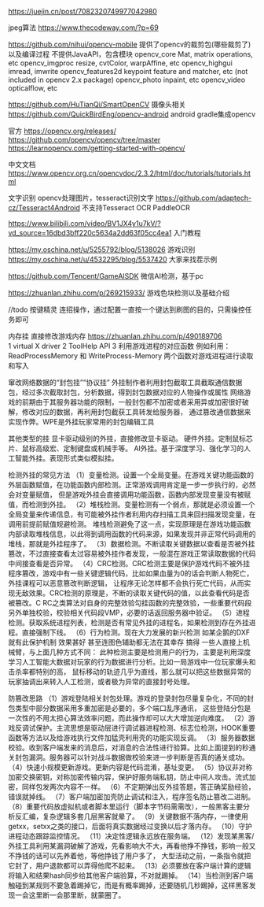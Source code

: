 https://juejin.cn/post/7082320749977042980

jpeg算法
https://www.thecodeway.com/?p=69

https://github.com/nihui/opencv-mobile  提供了opencv的裁剪包(哪些裁剪了)以及编译过程
不提供JavaAPI，包含模块
opencv_core	Mat, matrix operations, etc
opencv_imgproc	resize, cvtColor, warpAffine, etc
opencv_highgui	imread, imwrite
opencv_features2d	keypoint feature and matcher, etc (not included in opencv 2.x package)
opencv_photo	inpaint, etc
opencv_video	opticalflow, etc


https://github.com/HuTianQi/SmartOpenCV  摄像头相关
https://github.com/QuickBirdEng/opencv-android  android gradle集成opencv

官方
https://opencv.org/releases/
https://github.com/opencv/opencv/tree/master
https://learnopencv.com/getting-started-with-opencv/

中文文档
https://www.opencv.org.cn/opencvdoc/2.3.2/html/doc/tutorials/tutorials.html


文字识别  opencv处理图片，tesseract识别文字 
https://github.com/adaptech-cz/Tesseract4Android   不支持Tesseract OCR
PaddleOCR


https://www.bilibili.com/video/BV1JX4y1u7kV/?vd_source=16dbd3bff220c5634a2dd63f05cc4ea1 入门教程



https://my.oschina.net/u/5255792/blog/5138026
游戏识别
https://my.oschina.net/u/4532295/blog/5537420 大家来找茬示例


https://github.com/Tencent/GameAISDK   微信AI检测，基于pc

https://zhuanlan.zhihu.com/p/269215933/ 游戏色块检测以及基础介绍


//todo
按键精灵    连招操作，通过配置一直按一个键达到刷图的目的，只需操控任务即可

内存挂  直接修改游戏内存 https://zhuanlan.zhihu.com/p/490189706  
1  virtual X driver
2 ToolHelp API
3 利用游戏进程的对应函数  例如利用：ReadProcessMemory 和 WriteProcess-Memory 两个函数对游戏进程进行读取和写入

窜改网络数据的“封包挂”“协议挂”
外挂制作者利用封包截取工具截取通信数据包，经过多次截取封包，分析数据，得到封包数据对应的人物操作或属性
网络游戏的前期由于其服务器功能的限制，一般封包都不加密或者采用异或加密很好破解，修改对应的数据，再利用封包截获工具转发给服务器，
  通过篡改通信数据来实现作弊。WPE是外挂玩家常用的封包编辑工具

其他类型的挂
显卡驱动级别的外挂，直接修改显卡驱动。
硬件外挂。定制鼠标芯片、鼠标高级宏、定制键盘或机械手等。
AI外挂。基于深度学习、强化学习的人工智能外挂。表现形式类似模拟挂。

检测外挂的常见方法
（1）变量检测。设置一个全局变量。在游戏关键功能函数的外层函数赋值，在功能函数内部检测。正常游戏调用肯定是一步一步执行的，必然会对变量赋值，
但是游戏外挂会直接调用功能函数，函数内部发现变量没有被赋值，而检测到外挂。
（2）堆栈检测。变量检测有一个弱点，那就是必须设置一个全局变量来传递信息，有可能被外挂作者利用内存扫描工具来回扫描发现变量，在调用前提前赋值规避检测。
堆栈检测避免了这一点，实现原理是在游戏功能函数内部读取堆栈信息，以此得到调用函数的代码来源，如果发现并非正常代码调用的堆栈，那就是外挂程序了。
（3）数据检测。不断读取关键数据以查看是否被外挂篡改，不过直接查看太过容易被外挂作者发现，一般混在游戏正常读取数据的代码中间接查看是否异常。
（4）CRC检测。CRC检测主要是保护游戏代码不被外挂程序篡改，游戏中有一些关键逻辑代码，比如如果血量为0的话会判断人物死亡，外挂课程可以恶意篡改判断逻辑，
让程序无论怎样都不会执行死亡代码，从而实现无敌效果。CRC检测的原理是，不断的读取关键代码的值，以此查看代码是否被篡改。C
RC之类算法对自身的完整效验勾挂函数的完整效验，一些重要代码段另外单独校验，校验相关代码段VMP，必要的话返回服务器中验证。
（5）进程检测。获取系统进程列表，检测是否有常见外挂的进程名，如果检测到存在外挂进程。直接强制下线。
（6）行为检测。现在大力发展的新兴检测 如某企鹅的DXF就有此保护机制 效果甚好 甚至连图色辅助都无法在其幸存 搞得 一些人直接上机械臂，与上面几种方式不同：
此种检测主要是检测用户的行为，主要是利用深度学习人工智能大数据对玩家的行为数据进行分析。比如一局游戏中一位玩家爆头和击杀率都特别的高，
鼠标移动的轨迹几乎为直线，那么就可以把这些数据异常的玩家抽调出来转入人工检测，或者极为异常的直接封号处理。

防篡改思路
（1）游戏登陆相关封包处理。游戏的登录封包尽量复杂化，不同的封包类型中部分数据采用多重加密是必要的，多个端口乱序通讯，
这些登陆分包是一次性的不用太担心算法效率问题，而此操作却可以大大增加逆向难度。
（2）游戏反调试保护。主流思想是驱动层进行调试器进程检测、标志位检测，HOOK重要函数等方法以及给游戏执行文件加猛壳利用壳的功能实现反调。
（3）服务器数据校验。收到客户端发来的消息后，对消息的合法性进行验算。比如上面提到的秒通关封包漏洞。服务器可以针对战斗数据做校验来进一步判断是否真的通关成功。
（4）快速小规模更新游戏。更新内容是代码混淆，基址变更。
（5）协议非对称加密交换密钥，对称加密传输内容，保护好服务端私钥，防止中间人攻击。流式加密，同样包发两次内容不一样。
（6）不定期弹出反外挂答题，答正确奖励经验，错误就掉线。
（7）客户端加密加壳防止调试和注入，程序签名防止篡改二进制。
（8）重要代码放虚拟机或者脚本里运行（脚本字节码需需改），一般黑客主要分析反汇编，复杂逻辑多套几层黑客就晕了。
（9）关键数据不落内存，一律使用getxx，setxx之类的接口，后面将真实数据经过变换以后才落内存。
（10）守护进程动态跟踪监控情况。
（11）决定性逻辑永远放在服务端。
（12）发现某黑客/外挂工具利用某漏洞破解了游戏，先看影响大不大，再看他挣不挣钱，影响一般又不挣钱的话可以先养着他，等他挣钱了用户多了，
大型活动之前，一条指令就把它封了，用户退款都可以弄得他爬不起来。
（13）必须要放在客户端计算的逻辑将输入和结果hash同步给其他客户端验算，不对就踢掉。
（14）当检测到客户端触碰到某规则不要急着踢掉它，而是有概率踢掉，还要随机几秒踢掉，这样黑客发现一会这里断一会那里断，就蒙圈了。
